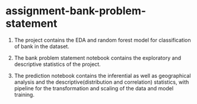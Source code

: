 # assignment-bank-problem-statement
1. The project contains the EDA and random forest model for classification of bank in the dataset.

2. The bank problem statement notebook contains the exploratory and descriptive statistics of the project.

3. The prediction notebook contains the inferential as well as geographical analysis and the descriptive(distribution and correlation) 
   statistics, with pipeline for the transformation and scaling of the data and model training.
